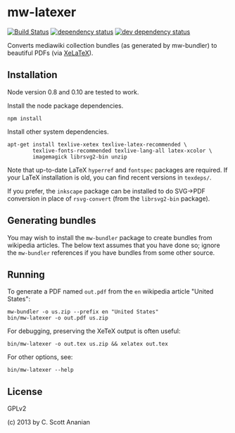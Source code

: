 # mw-latexer

[![Build Status][1]][2] [![dependency status][3]][4] [![dev dependency status][5]][6]

Converts mediawiki collection bundles (as generated by mw-bundler) to
beautiful PDFs (via [XeLaTeX][]).

[XeLaTeX]: https://en.wikipedia.org/wiki/XeTeX

## Installation

Node version 0.8 and 0.10 are tested to work.

Install the node package dependencies.
```
npm install
```

Install other system dependencies.
```
apt-get install texlive-xetex texlive-latex-recommended \
		texlive-fonts-recommended texlive-lang-all latex-xcolor \
		imagemagick librsvg2-bin unzip
```

Note that up-to-date LaTeX `hyperref` and `fontspec` packages are
required.  If your LaTeX installation is old, you can find recent
versions in `texdeps/`.

If you prefer, the `inkscape` package can be installed to do SVG->PDF
conversion in place of `rsvg-convert` (from the `librsvg2-bin` package).

## Generating bundles

You may wish to install the `mw-bundler` package to create bundles
from wikipedia articles.  The below text assumes that you have done
so; ignore the `mw-bundler` references if you have bundles from
some other source.

## Running

To generate a PDF named `out.pdf` from the `en` wikipedia article
"United States":
```
mw-bundler -o us.zip --prefix en "United States"
bin/mw-latexer -o out.pdf us.zip
```

For debugging, preserving the XeTeX output is often useful:
```
bin/mw-latexer -o out.tex us.zip && xelatex out.tex
```

For other options, see:
```
bin/mw-latexer --help
```

## License

GPLv2

(c) 2013 by C. Scott Ananian

[1]: https://travis-ci.org/wikimedia/mediawiki-extensions-Collection-OfflineContentGenerator-latex_renderer.png
[2]: https://travis-ci.org/wikimedia/mediawiki-extensions-Collection-OfflineContentGenerator-latex_renderer
[3]: https://david-dm.org/wikimedia/mediawiki-extensions-Collection-OfflineContentGenerator-latex_renderer.png
[4]: https://david-dm.org/wikimedia/mediawiki-extensions-Collection-OfflineContentGenerator-latex_renderer
[5]: https://david-dm.org/wikimedia/mediawiki-extensions-Collection-OfflineContentGenerator-latex_renderer/dev-status.png
[6]: https://david-dm.org/wikimedia/mediawiki-extensions-Collection-OfflineContentGenerator-latex_renderer#info=devDependencies
